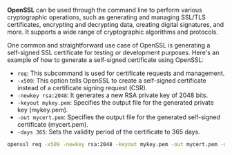 **OpenSSL** can be used through the command line to perform various cryptographic operations, such as generating and managing SSL/TLS certificates, encrypting and decrypting data, creating digital signatures, and more. It supports a wide range of cryptographic algorithms and protocols.

One common and straightforward use case of OpenSSL is generating a self-signed SSL certificate for testing or development purposes. Here's an example of how to generate a self-signed certificate using OpenSSL:

- `req`: This subcommand is used for certificate requests and management.
- `-x509`: This option tells OpenSSL to create a self-signed certificate instead of a certificate signing request (CSR).
- `-newkey rsa:2048`: It generates a new RSA private key of 2048 bits.
- `-keyout mykey.pem`: Specifies the output file for the generated private key (mykey.pem).
- `-out mycert.pem`: Specifies the output file for the generated self-signed certificate (mycert.pem).
- `-days 365`: Sets the validity period of the certificate to 365 days.
```bash
openssl req -x509 -newkey rsa:2048 -keyout mykey.pem -out mycert.pem -days 365
```

